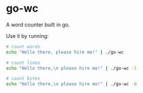 # go-wc
A word counter built in go.

Use it by running:
```bash
# count words
echo "Hello there, please hire me!" | ./go-wc

# count lines
echo "Hello there,\n please hire me!" | ./go-wc -l

# count bytes
echo "Hello there,\n please hire me!" | ./go-wc -b
```


